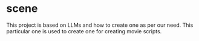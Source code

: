 # scene
This project is based on LLMs and how to create one as per our need. This particular one is used to create one for creating movie scripts.
